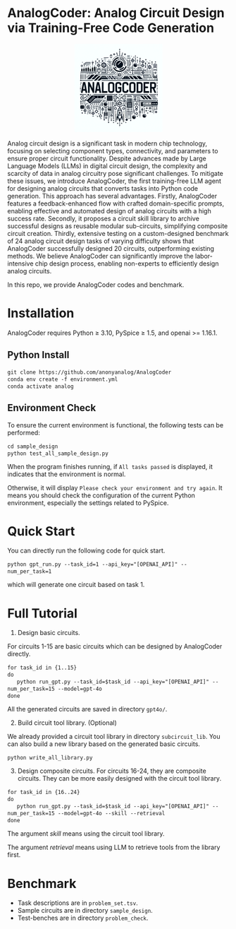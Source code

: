 # AnalogCoder: Analog Circuit Design via Training-Free Code Generation

<p align="center">
  <img src="AnalogCoder.png" alt="alt text"width="200">
</p>

Analog circuit design is a significant task in modern chip technology, focusing on selecting component types, connectivity, and parameters to ensure proper circuit functionality. Despite advances made by Large Language Models (LLMs) in digital circuit design, the complexity and scarcity of data in analog circuitry pose significant challenges. To mitigate these issues, we introduce AnalogCoder, the first training-free LLM agent for designing analog circuits that converts tasks into Python code generation. This approach has several advantages. Firstly, AnalogCoder features a feedback-enhanced flow with crafted domain-specific prompts, enabling effective and automated design of analog circuits with a high success rate. Secondly, it proposes a circuit skill library to archive successful designs as reusable modular sub-circuits, simplifying composite circuit creation. Thirdly, extensive testing on a custom-designed benchmark of 24 analog circuit design tasks of varying difficulty shows that AnalogCoder successfully designed 20 circuits, outperforming existing methods. We believe AnalogCoder can significantly improve the labor-intensive chip design process, enabling non-experts to efficiently design analog circuits.

In this repo, we provide AnalogCoder codes and benchmark.

# Installation
AnalogCoder requires Python ≥ 3.10, PySpice ≥ 1.5, and openai >= 1.16.1. 

## Python Install
```
git clone https://github.com/anonyanalog/AnalogCoder
conda env create -f environment.yml
conda activate analog
```

## Environment Check
To ensure the current environment is functional, the following tests can be performed:

```
cd sample_design
python test_all_sample_design.py
```

When the program finishes running, if `All tasks passed` is displayed, it indicates that the environment is normal.

Otherwise, it will display `Please check your environment and try again`. It means you should check the configuration of the current Python environment, especially the settings related to PySpice.





# Quick Start
You can directly run the following code for quick start.
```
python gpt_run.py --task_id=1 --api_key="[OPENAI_API]" --num_per_task=1
```
which will generate one circuit based on task 1.

# Full Tutorial
1. Design basic circuits. 

For circuits 1-15 are basic circuits which can be designed by AnalogCoder directly.

```
for task_id in {1..15}
do
   python run_gpt.py --task_id=$task_id --api_key="[OPENAI_API]" --num_per_task=15 --model=gpt-4o
done
```

All the generated circuits are saved in directory ```gpt4o/```.

2. Build circuit tool library. (Optional)

We already provided a circuit tool library in directory ```subcircuit_lib```.
You can also build a new library based on the generated basic circuits.
```
python write_all_library.py
```

3. Design composite circuits.
For circuits 16-24, they are composite circuits. They can be more easily designed with the circuit tool library.
```
for task_id in {16..24}
do
   python run_gpt.py --task_id=$task_id --api_key="[OPENAI_API]" --num_per_task=15 --model=gpt-4o --skill --retrieval
done
```
The argument *skill* means using the circuit tool library.

The argument *retrieval* means using LLM to retrieve tools from the library first.

# Benchmark
- Task descriptions are in `problem_set.tsv`.
- Sample circuits are in directory `sample_design`.
- Test-benches are in directory `problem_check`.